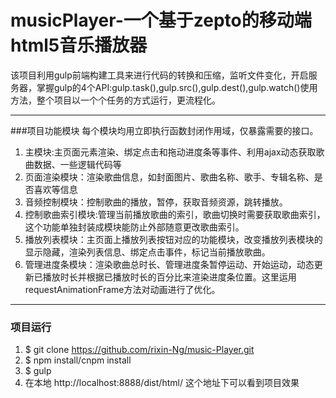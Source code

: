 # musicPlayer-一个基于zepto的移动端html5音乐播放器
该项目利用gulp前端构建工具来进行代码的转换和压缩，监听文件变化，开启服务器，掌握gulp的4个API:gulp.task(),gulp.src(),gulp.dest(),gulp.watch()使用方法，整个项目以一个个任务的方式运行，更流程化。
***
###项目功能模块
每个模块均用立即执行函数封闭作用域，仅暴露需要的接口。
1. 主模块:主页面元素渲染、绑定点击和拖动进度条等事件、利用ajax动态获取歌曲数据、一些逻辑代码等
2. 页面渲染模块：渲染歌曲信息，如封面图片、歌曲名称、歌手、专辑名称、是否喜欢等信息
3. 音频控制模块：控制歌曲的播放，暂停，获取音频资源，跳转播放。
4. 控制歌曲索引模块:管理当前播放歌曲的索引，歌曲切换时需要获取歌曲索引，这个功能单独封装成模块能防止外部随意更改歌曲索引。
5. 播放列表模块：主页面上播放列表按钮对应的功能模块，改变播放列表模块的显示隐藏，渲染列表信息、绑定点击事件，标记当前播放歌曲。
6. 管理进度条模块：渲染歌曲总时长、管理进度条暂停运动、开始运动，动态更新已播放时长并根据已播放时长的百分比来渲染进度条位置。这里运用requestAnimationFrame方法对动画进行了优化。
***
### 项目运行 
1. $ git clone https://github.com/rixin-Ng/music-Player.git
2. $ npm install/cnpm install
3. $ gulp
4. 在本地 http://localhost:8888/dist/html/ 这个地址下可以看到项目效果